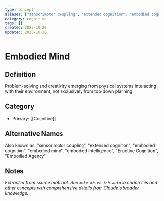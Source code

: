 ```yaml
---
type: concept
aliases: ["sensorimotor coupling", "extended cognition", "embodied cognition", "embodied mind", "embodied intelligence", "Enactive Cognition", "Embodied Agency"]
category: cognitive
tags: []
created: 2025-10-20
updated: 2025-10-20
---
```


# Embodied Mind

## Definition

Problem-solving and creativity emerging from physical systems interacting with their environment, not exclusively from top-down planning.

## Category

- Primary: [[Cognitive]]

## Alternative Names

Also known as: "sensorimotor coupling", "extended cognition", "embodied cognition", "embodied mind", "embodied intelligence", "Enactive Cognition", "Embodied Agency"

## Notes

*Extracted from source material. Run `make kb-enrich-auto` to enrich this and other concepts with comprehensive details from Claude's broader knowledge.*
